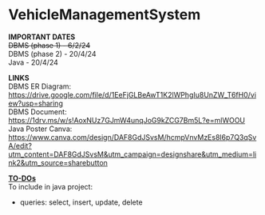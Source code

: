 # VehicleManagementSystem

__IMPORTANT DATES__  <br>
~~DBMS (phase 1) -   6/2/24~~  <br>
DBMS (phase 2) - 20/4/24  <br>
Java - 20/4/24  <br>

__LINKS__  <br>
DBMS ER Diagram: https://drive.google.com/file/d/1EeFjGLBeAwT1K2lWPhgIu8UnZW_T6fH0/view?usp=sharing  <br>
DBMS Document: https://1drv.ms/w/s!AoxNUz7GJmW4unqJoG9kZCG7Bm5L?e=mlWOOU  <br>
Java Poster Canva: https://www.canva.com/design/DAF8GdJSvsM/hcmpVnvMzEs8l6p7Q3qSvA/edit?utm_content=DAF8GdJSvsM&utm_campaign=designshare&utm_medium=link2&utm_source=sharebutton  <br>

<u> __TO-DOs__ </u>  <br>
To include in java project:  <br>
- queries: select, insert, update, delete  <br>
